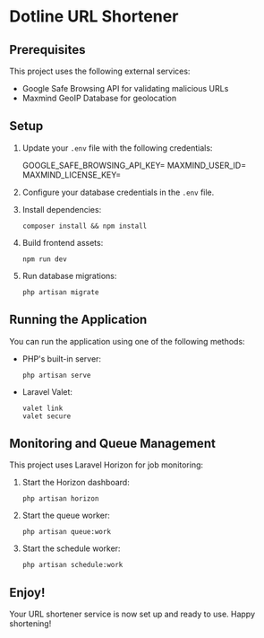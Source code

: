 # Dotline URL Shortener

## Prerequisites

This project uses the following external services:
- Google Safe Browsing API for validating malicious URLs
- Maxmind GeoIP Database for geolocation

## Setup

1. Update your `.env` file with the following credentials:


   GOOGLE_SAFE_BROWSING_API_KEY=
   MAXMIND_USER_ID=
   MAXMIND_LICENSE_KEY=

2. Configure your database credentials in the `.env` file.

3. Install dependencies:
   ```
   composer install && npm install
   ```

4. Build frontend assets:
   ```
   npm run dev
   ```

5. Run database migrations:
   ```
   php artisan migrate
   ```

## Running the Application

You can run the application using one of the following methods:

- PHP's built-in server:
  ```
  php artisan serve
  ```
- Laravel Valet:
  ```
  valet link
  valet secure
  ```

## Monitoring and Queue Management

This project uses Laravel Horizon for job monitoring:

1. Start the Horizon dashboard:
   ```
   php artisan horizon
   ```

2. Start the queue worker:
   ```
   php artisan queue:work
   ```

3. Start the schedule worker:
   ```
   php artisan schedule:work
   ```

## Enjoy!

Your URL shortener service is now set up and ready to use. Happy shortening!